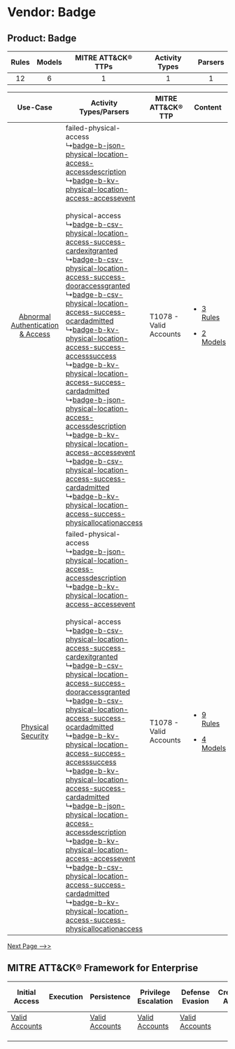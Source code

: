 Vendor: Badge
=============
Product: Badge
--------------
| Rules | Models | MITRE ATT&CK® TTPs | Activity Types | Parsers |
|:-----:|:------:|:------------------:|:--------------:|:-------:|
|  12   |   6    |         1          |       1        |    1    |

|    Use-Case    | Activity Types/Parsers    | MITRE ATT&CK® TTP          | Content    |
|:----:| ---- | ---- | ---- |
| [Abnormal Authentication & Access](../../../UseCases/uc_abnormal_authentication_&_access.md) |  failed-physical-access<br> ↳[badge-b-json-physical-location-access-accessdescription](Ps/pC_badgebjsonphysicallocationaccessaccessdescription.md)<br> ↳[badge-b-kv-physical-location-access-accessevent](Ps/pC_badgebkvphysicallocationaccessaccessevent.md)<br><br> physical-access<br> ↳[badge-b-csv-physical-location-access-success-cardexitgranted](Ps/pC_badgebcsvphysicallocationaccesssuccesscardexitgranted.md)<br> ↳[badge-b-csv-physical-location-access-success-dooraccessgranted](Ps/pC_badgebcsvphysicallocationaccesssuccessdooraccessgranted.md)<br> ↳[badge-b-csv-physical-location-access-success-ocardadmitted](Ps/pC_badgebcsvphysicallocationaccesssuccessocardadmitted.md)<br> ↳[badge-b-kv-physical-location-access-success-accesssuccess](Ps/pC_badgebkvphysicallocationaccesssuccessaccesssuccess.md)<br> ↳[badge-b-kv-physical-location-access-success-cardadmitted](Ps/pC_badgebkvphysicallocationaccesssuccesscardadmitted.md)<br> ↳[badge-b-json-physical-location-access-accessdescription](Ps/pC_badgebjsonphysicallocationaccessaccessdescription.md)<br> ↳[badge-b-kv-physical-location-access-accessevent](Ps/pC_badgebkvphysicallocationaccessaccessevent.md)<br> ↳[badge-b-csv-physical-location-access-success-cardadmitted](Ps/pC_badgebcsvphysicallocationaccesssuccesscardadmitted.md)<br> ↳[badge-b-kv-physical-location-access-success-physicallocationaccess](Ps/pC_badgebkvphysicallocationaccesssuccessphysicallocationaccess.md)<br> | T1078 - Valid Accounts<br> | [<ul><li>3 Rules</li></ul><ul><li>2 Models</li></ul>](RM/r_m_badge_badge_Abnormal_Authentication_&_Access.md) |
|    [Physical Security](../../../UseCases/uc_physical_security.md)    |  failed-physical-access<br> ↳[badge-b-json-physical-location-access-accessdescription](Ps/pC_badgebjsonphysicallocationaccessaccessdescription.md)<br> ↳[badge-b-kv-physical-location-access-accessevent](Ps/pC_badgebkvphysicallocationaccessaccessevent.md)<br><br> physical-access<br> ↳[badge-b-csv-physical-location-access-success-cardexitgranted](Ps/pC_badgebcsvphysicallocationaccesssuccesscardexitgranted.md)<br> ↳[badge-b-csv-physical-location-access-success-dooraccessgranted](Ps/pC_badgebcsvphysicallocationaccesssuccessdooraccessgranted.md)<br> ↳[badge-b-csv-physical-location-access-success-ocardadmitted](Ps/pC_badgebcsvphysicallocationaccesssuccessocardadmitted.md)<br> ↳[badge-b-kv-physical-location-access-success-accesssuccess](Ps/pC_badgebkvphysicallocationaccesssuccessaccesssuccess.md)<br> ↳[badge-b-kv-physical-location-access-success-cardadmitted](Ps/pC_badgebkvphysicallocationaccesssuccesscardadmitted.md)<br> ↳[badge-b-json-physical-location-access-accessdescription](Ps/pC_badgebjsonphysicallocationaccessaccessdescription.md)<br> ↳[badge-b-kv-physical-location-access-accessevent](Ps/pC_badgebkvphysicallocationaccessaccessevent.md)<br> ↳[badge-b-csv-physical-location-access-success-cardadmitted](Ps/pC_badgebcsvphysicallocationaccesssuccesscardadmitted.md)<br> ↳[badge-b-kv-physical-location-access-success-physicallocationaccess](Ps/pC_badgebkvphysicallocationaccesssuccessphysicallocationaccess.md)<br> | T1078 - Valid Accounts<br> | [<ul><li>9 Rules</li></ul><ul><li>4 Models</li></ul>](RM/r_m_badge_badge_Physical_Security.md)    |
[Next Page -->>](2_ds_badge_badge.md)

MITRE ATT&CK® Framework for Enterprise
--------------------------------------
| Initial Access                                                      | Execution | Persistence                                                         | Privilege Escalation                                                | Defense Evasion                                                     | Credential Access | Discovery | Lateral Movement | Collection | Command and Control | Exfiltration | Impact |
| ------------------------------------------------------------------- | --------- | ------------------------------------------------------------------- | ------------------------------------------------------------------- | ------------------------------------------------------------------- | ----------------- | --------- | ---------------- | ---------- | ------------------- | ------------ | ------ |
| [Valid Accounts](https://attack.mitre.org/techniques/T1078)<br><br> |           | [Valid Accounts](https://attack.mitre.org/techniques/T1078)<br><br> | [Valid Accounts](https://attack.mitre.org/techniques/T1078)<br><br> | [Valid Accounts](https://attack.mitre.org/techniques/T1078)<br><br> |                   |           |                  |            |                     |              |        |